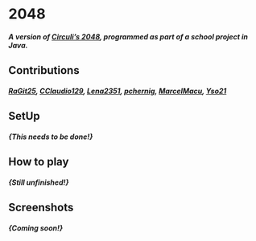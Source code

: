 #  2048
##### A version of [Circuli’s 2048](https://github.com/gabrielecirulli/2048), programmed as part of a school project in Java.
## Contributions
##### [RaGit25](https://github.com/RaGit25), [CClaudio129](https://github.com/CClaudio129), [Lena2351](https://github.com/Lena2351), [pchernig](https://github.com/pchernig), [MarcelMacu](https://github.com/MarcelMacu), [Yso21](https://github.com/Yso21)
## SetUp
##### {This needs to be done!}
## How to play
##### {Still unfinished!}
## Screenshots
##### {Coming soon!}
